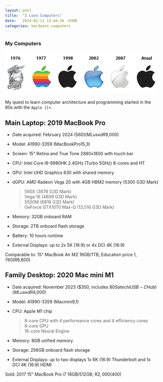 ```yaml
---
layout: post
title:  "I Love Computers"
date:   2024-02-11 12:44:36 -0300
categories: hardware computers
---
```

### My Computers

![Apple logos](/assets/img/apple_logos.png "Apple logos")

My quest to learn computer architecture and programming started in the 80s with the `Apple ][+`.

## Main Laptop: 2019 MacBook Pro 

- Date acquired: February 2024 ($560) (ML used R$9,000)
- Model: A1990-3359 (MacBookPro15,3)
- Screen: 15" Retina and True Tone 2880x1800 with touch bar
- CPU: Intel Core i9-9980HK 2.4GHz (Turbo 5GHz) 8-cores and HT
- GPU: Intel UHD Graphics 630 with shared memory
- dGPU: AMD Radeon Vega 20 with 4GB HBM2 memory (5300 G3D Mark)

  > 560X (3678 G3D Mark)  
  > Vega 16 (4809 G3D Mark)  
  > 5500M (6816 G3D Mark)  
  > GeForce GTX1070 Max-Q (13,516 G3D Mark)

- Memory: 32GB onboard RAM
- Storage: 2TB onboard flash storage
- Battery: 10 hours runtime
- External Displays: up to 2x 5K (16:9) or 4x DCI 4K (16:9)

Comparable to: 15" MacBook Air M2 16GB/1TB; Education price $1,760 (R$8,800)

## Family Desktop: 2020 Mac mini M1 

- Date acquired: November 2023 ($350, includes $80 Satechi USB-C Hub) (ML used R$4,000)
- Model: A1990-3359 (Macmini9,1)
- CPU: Apple M1 chip
  
  > 8-core CPU with 4 performance cores and 4 efficiency cores  
  > 8-core GPU  
  > 16-core Neural Engine

- Memory: 8GB unified memory
- Storage: 256GB onboard flash storage
- External Displays: up to two displays 1x 6K (16:9) Thunderbolt and 1x DCI 4K (16:9) HDMI

Sold: 2017 15" MacBook Pro i7 16GB/512GB; R$2,000 ($400)
